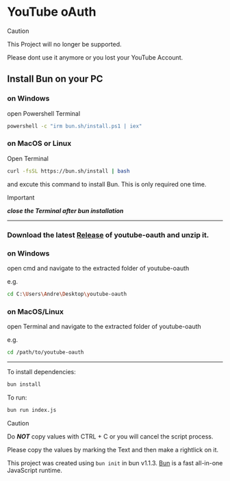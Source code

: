 # YouTube oAuth

> [!CAUTION]
> This Project will no longer be supported.
> 
> Please dont use it anymore or you lost your YouTube Account.

## Install Bun on your PC

### on Windows
  
open Powershell Terminal

```bash
powershell -c "irm bun.sh/install.ps1 | iex"
```

### on MacOS or Linux

Open Terminal

```bash
curl -fsSL https://bun.sh/install | bash
```

and excute this command to install Bun. This is only required one time.

> [!IMPORTANT]  
> ***close the Terminal after bun installation***

---

### Download the latest [Release](https://github.com/PureDevLabs/youtube-oauth/releases) of youtube-oauth and unzip it.

### on Windows
  
open cmd and navigate to the extracted folder of youtube-oauth

e.g.
```bash
cd C:\Users\Andre\Desktop\youtube-oauth
```


### on MacOS/Linux

open Terminal and navigate to the extracted folder of youtube-oauth

e.g.
```bash
cd /path/to/youtube-oauth
```

--- 

To install dependencies:

```bash
bun install
```

To run:

```bash
bun run index.js
```

> [!CAUTION]
> Do ***NOT*** copy values with CTRL + C or you will cancel the script process.
> 
> Please copy the values by marking the Text and then make a rightlick on it.


This project was created using `bun init` in bun v1.1.3. [Bun](https://bun.sh) is a fast all-in-one JavaScript runtime.
